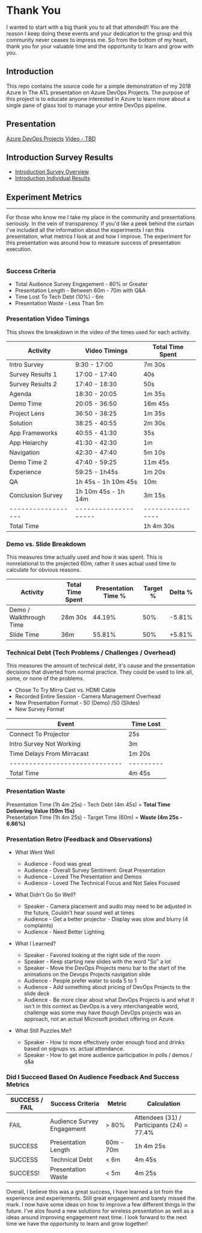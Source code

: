 # Thank You
I wanted to start with a big thank you to all that attended!! You are the reason I keep doing these events and your dedication to the group and this community never ceases to impress me. So from the bottom of my heart, thank you for your valuable time and the opportunity to learn and grow with you.

## Introduction
This repo contains the source code for a simple demonstration of my 2018 Azure In The ATL presentation on Azure DevOps Projects. The purpose of this project is to educate anyone interested in Azure to learn more about a single pane of glass tool to manage your entire DevOps pipeline.

## Presentation
[Azure DevOps Projects](Azure%20DevOps%20Projects.pdf)
[Video - TBD]()

## Introduction Survey Results
* [Introduction Survey Overview](https://github.com/imseandavis/Presentations/blob/master/2018/AzureInTheATL/Introduction_Poll_Executive_Results.pdf) <br>
* [Introduction Individual Results](https://github.com/imseandavis/Presentations/blob/master/2018/AzureInTheATL/Introduction_Poll_Survey_Results.pdf)

## Experiment Metrics
---------------------
For those who know me I take my place in the community and presentations seriously. In the vein of transparency. If you'd like a peek behind the curtain I've included all the information about the experiments I ran this presentation, what metrics I look at and how I improve. The experiment for this presentation was around how to measure success of presentation execution.<br><br>


### Success Criteria
* Total Audience Survey Engagement - 80% or Greater <br>
* Presentation Length - Between 60m - 70m with Q&A <br>
* Time Lost To Tech Debt (10%) - 6m <br>
* Presentation Waste - Less Than 5m


### Presentation Video Timings
This shows the breakdown in the video of the times used for each activity. <br>

| Activity           | Video Timings        | Total Time Spent |
| ------------------ | -------------------- | ---------------- |
| Intro Survey       | 9:30 - 17:00         | 7m 30s           |
| Survey Results 1   | 17:00 - 17:40        | 40s              |
| Survey Results 2   | 17:40 - 18:30        | 50s              |
| Agenda             | 18:30 - 20:05        | 1m 35s           |
| Demo Time          | 20:05 - 36:50        |	16m 45s          |
| Project Lens       | 36:50 - 38:25        |	1m 35s           |
| Solution           | 38:25 - 40:55        | 2m 30s           |
| App Frameworks     | 40:55 - 41:30        | 35s              |
| App Heiarchy       | 41:30 - 42:30        | 1m               |
| Navigation         | 42:30 - 47:40        | 5m 10s           |
| Demo Time 2        | 47:40 - 59:25        | 11m 45s          |
| Experience         | 59:25 - 1h45s        | 1m 20s           |
| QA                 | 1h 45s - 1h 10m 45s  | 10m              |
| Conclusion Survey  | 1h 10m 45s - 1h 14m  | 3m 15s           |
| ------------------ | -------------------- | ---------------- |
| Total Time         |                      | 1h 4m 30s        |


### Demo vs. Slide Breakdown
This measures time actually used and how it was spent. This is nonrelational to the projected 60m, rather it uses actual used time to calculate for obvious reasons. <br>

| Activity                 | Total Time Spent     | Presentation Time % | Target % | Delta % |
| ------------------------ | -------------------- | ------------------- | -------- | ------- |
| Demo / Walkthrough Time  | 28m 30s              | 44.19%              | 50%      | -5.81%  |
| Slide Time               | 36m                  | 55.81%              | 50%      | +5.81%  |


### Technical Debt (Tech Problems / Challenges / Overhead)
This measures the amount of technical debt, it's cause and the presentation decisions that diverted from normal practice. They could be used to link all, some, or none of the problems.<br>
* Chose To Try Mirra Cast vs. HDMI Cable
* Recorded Entire Session - Camera Management Overhead
* New Presentation Format - 50 (Demo) /50 (Slides)
* New Survey Format

| Event                         | Time Lost |
| ----------------------------- | --------- |
| Connect To Projector          | 25s       |
| Intro Survey Not Working      | 3m        |
| Time Delays From Mirracast    | 1m 20s    |
| ----------------------------- | --------- |
| Total Time                    | 4m 45s    |


### Presentation Waste
Presentation Time (1h 4m 25s) - Tech Debt (4m 45s) = **Total Time Delivering Value (59m 15s)** <br>
Presentation Time (1h 4m 25s) - Target Time (60m) = **Waste (4m 25s - 6.86%)**


### Presentation Retro (Feedback and Observations)
* What Went Well
  - Audience - Food was great
  - Audience - Overall Survey Sentiment: Great Presentation
  - Audience - Loved The Presentation and Demos
  - Audience - Loved The Technical Focus and Not Sales Focused

* What Didn't Go So Well?
  - Speaker - Camera placement and audio may need to be adjusted in the future, Couldn't hear sound well at times
  - Audience - Get a better projector - Display was slow and blurry (4 complaints)
  - Audience - Need Better Lighting

* What I Learned?
  - Speaker - Favored looking at the right side of the room
  - Speaker - Keep starting new slides with the word "So" a lot
  - Speaker - Move the DevOps Projects menu bar to the start of the animations on the Devops Projects navigation slide
  - Audience - People prefer water to soda 5 to 1
  - Audience - Add something about pricing of DevOps Projects to the slide deck
  - Audience - Be more clear about what DevOps Projects is and what it isn't in this context as DevOps is a very interchangeable word, challenge was some may have though DevOps projects was an approach, not an actual Microsoft product offering on Azure.

* What Still Puzzles Me?
  - Speaker - How to more effectively order enough food and drinks based on signups vs. actual attendance.
  - Speaker - How to get more audience participation in polls / demos / q&a

### Did I Succeed Based On Audience Feedback And Success Metrics
| SUCCESS / FAIL | Success Criteria             | Metric     | Calculation                                  |
| -------------- | ---------------------------- | ---------- | -------------------------------------------- | 
| FAIL           | Audience Survey Engagement   | > 80%      | Attendees (31) / Participants (24) = 77.4%   |
| SUCCESS        | Presentation Length          | 60m - 70m  | 1h 4m 25s                                    |
| SUCCESS        | Technical Debt               | < 6m       | 4m 45s                                       |
| SUCCESS!       | Presentation Waste           | < 5m       | 4m 25s                                       |

Overall, I believe this was a great success, I have learned a lot from the experience and experiements. Still great engagement and barely missed the mark. I now have some ideas on how to improve a few different things in the future. I've alos found a new solutions for wireless presentation as well as a ideas around improving engagement next time. I look forward to the next time we have the opportunity to learn and grow together!
